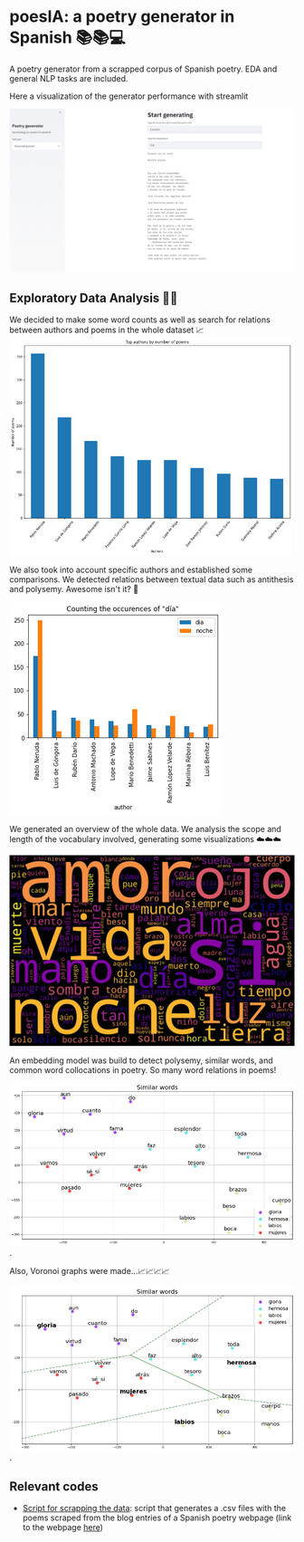 # poesIA: a poetry generator in Spanish 📚📚💻
A poetry generator from a scrapped corpus of Spanish poetry. EDA and general NLP tasks are included. 

Here a visualization of the generator performance with streamlit

![wordcloud](images/poem_generator.png)

## Exploratory Data Analysis 🔎🔎

We decided to make some word counts as well as search for relations between authors and poems in the whole dataset 📈
<img src="images/graph3.png" alt="Author count" width="500"/>


We also took into account specific authors and established some comparisons. We detected relations between textual data such as antithesis and polysemy. Awesome isn't it? 🤩

![graph2](images/graph2.png)

We generated an overview of the whole data. We analysis the scope and length of the vocabulary involved, generating some visualizations ☁️☁️☁️

![wordcloud](images/wordcloud.jpg)

An embedding model was build to detect polysemy, similar words, and common word collocations in poetry. So many word relations in poems!

![wordcloud](images/embedding1.png).


Also, Voronoi graphs were made...📈📈📈📈

![wordcloud](images/embedding2.png).

## Relevant codes
- [Script for scrapping the data](https://github.com/andreamorgar/poesIA/blob/master/poetry-scrapper.py): script that generates a .csv files with the poems scraped from the blog entries of a Spanish poetry webpage (link to the webpage [here](https://www.poemas-del-alma.com))



